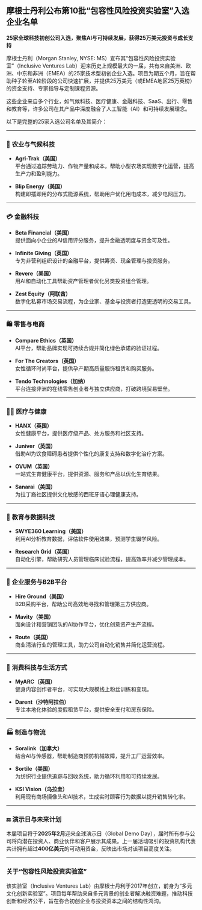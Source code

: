 ## 摩根士丹利公布第10批“包容性风险投资实验室”入选企业名单  
**25家全球科技初创公司入选，聚焦AI与可持续发展，获得25万美元投资与成长支持**

摩根士丹利（Morgan Stanley, NYSE: MS）宣布其“包容性风险投资实验室”（Inclusive Ventures Lab）迎来历史上规模最大的一届，共有来自美洲、欧洲、中东和非洲（EMEA）的25家技术型初创企业入选。项目为期五个月，旨在帮助种子轮至A轮阶段的公司快速扩展，并提供25万美元（或EMEA地区25万英镑）的资金支持、专家指导与定制课程资源。

这些企业来自多个行业，如气候科技、医疗健康、金融科技、SaaS、出行、零售和教育等，许多公司在其产品中深度融合了人工智能（AI）和可持续发展理念。

以下是完整的25家入选公司名单及其简介：

---

### 🌱 **农业与气候科技**

- **Agri-Trak（美国）**  
  平台通过追踪劳动力、作物产量和成本，帮助小型农场实现数字化运营，提高生产力和盈利能力。

- **Blip Energy（美国）**  
  构建即插即用的分布式能源系统，帮助用户优化用电成本，减少电网压力。

---

### 💳 **金融科技**

- **Beta Financial（美国）**  
  提供面向小企业的AI信用评分服务，提升金融透明度与资金可及性。

- **Infinite Giving（英国）**  
  专为非营利组织设计的金融平台，提供筹资、现金管理与投资服务。

- **Revere（美国）**  
  用AI和自动化工具帮助资产管理者优化另类投资组合管理。

- **Zest Equity（阿联酋）**  
  数字化私募市场交易流程，为企业家、基金与投资者打造更透明的交易工具。

---

### 🛍️ **零售与电商**

- **Compare Ethics（英国）**  
  AI平台，帮助品牌实现可持续合规并简化绿色承诺的验证过程。

- **For The Creators（英国）**  
  女性循环时尚平台，提供孕产期高质量服饰租赁和购买服务。

- **Tendo Technologies（加纳）**  
  平台连接非洲的在线零售创业者与独立供应商，打破跨境贸易壁垒。

---

### 🧑‍⚕️ **医疗与健康**

- **HANX（英国）**  
  女性健康平台，提供医疗级产品、处方服务和社区支持。

- **Juniver（英国）**  
  借助AI为饮食障碍患者提供个性化的康复支持和数字化治疗方案。

- **OVUM（英国）**  
  一站式生育健康平台，提供资源、服务和产品以优化生育结果。

- **Sanarai（美国）**  
  为拉丁裔社区提供文化敏感的西班牙语心理健康支持。

---

### 🧠 **教育与数据科技**

- **SWYE360 Learning（美国）**  
  利用AI分析教育数据，评估软件使用效果，预测学生辍学风险。

- **Research Grid（英国）**  
  自动化引擎，帮助研究人员管理临床试验流程，提高效率并减少管理成本。

---

### 🤝 **企业服务与B2B平台**

- **Hire Ground（美国）**  
  B2B采购平台，帮助公司高效地寻找和管理第三方供应商。

- **Mavity（美国）**  
  面向设计和营销团队的AI协作平台，优化创意资产生产流程。

- **Route（美国）**  
  商业清洁行业的管理工具，助力公司自动化销售并简化运营流程。

---

### 📱 **消费科技与生活方式**

- **MyARC（英国）**  
  健身内容创作者平台，可实现大规模线上粉丝训练和变现。

- **Darent（沙特阿拉伯）**  
  专注本地化体验的度假租赁平台，提供安全支付和房东保险。

---

### 🏭 **制造与物流**

- **Soralink（加拿大）**  
  结合AI与传感器，帮助制造商预防机械故障，提升工厂运营效率。

- **Sortile（美国）**  
  为纺织行业提供追踪与回收系统，助力循环利用和可持续发展。

- **KSI Vision（乌拉圭）**  
  利用现有商场摄像头和AI技术，生成实时顾客行为数据以提升销售转化率。

---

### 🔚 **演示日与未来计划**

本届项目将于**2025年2月**迎来全球演示日（Global Demo Day），届时所有参与公司将向潜在投资人、商业伙伴和客户展示其成果。上一届活动吸引的投资机构代表共计拥有超过**400亿美元**的可动用资金，反映出市场对该项目高度关注。

---

### 关于“包容性风险投资实验室”  
该实验室（Inclusive Ventures Lab）由摩根士丹利于2017年创立，前身为“多元文化创新实验室”。项目每年帮助来自多元背景的创业者解决融资难题，推动科技创新和经济公平，旨在弥合初创企业与投资资本之间的结构性鸿沟。
